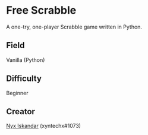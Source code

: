 # Free Scrabble
A one-try, one-player Scrabble game written in Python.

## Field
Vanilla (Python)

## Difficulty
Beginner

## Creator
[Nyx Iskandar](https://github.com/xyntechx/) (xyntechx#1073)
